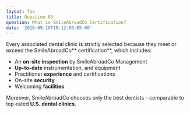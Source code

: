 ```yaml
---
layout: faq
title: Question 03
question: What is SmileAbroadCo Certification?
date: '2018-09-10T10:12:00-05:00'
---
```

Every associated dental clinic is strictly selected because they meet or exceed the SmileAbroadCo** certification**, which includes:

* An **on-site inspection** by SmileAbroadCo Management
* **Up-to-date** instrumentation, and equipment
* Practitioner **experience** and certifications
* On-site **security**
* Welcoming **facilities**

Moreover, SmileAbroadCo chooses only the best dentists - comparable to top-rated **U.S. dental clinics**.
